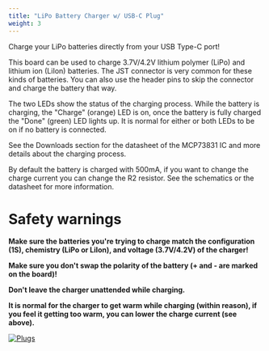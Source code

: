 ```yaml
---
title: "LiPo Battery Charger w/ USB-C Plug"
weight: 3
---
```


Charge your LiPo batteries directly from your USB Type-C port!

This board can be used to charge 3.7V/4.2V lithium polymer (LiPo) and lithium ion (LiIon) batteries. The JST connector is very common for these kinds of batteries. You can also use the header pins to skip the connector and charge the battery that way.

The two LEDs show the status of the charging process. While the battery is charging, the "Charge" (orange) LED is on, once the battery is fully charged the "Done" (green) LED lights up. It is normal for either or both LEDs to be on if no battery is connected.

See the Downloads section for the datasheet of the MCP73831 IC and more details about the charging process.

By default the battery is charged with 500mA, if you want to change the charge current you can change the R2 resistor. See the schematics or the datasheet for more information.

# Safety warnings

**Make sure the batteries you're trying to charge match the configuration (1S), chemistry (LiPo or LiIon), and voltage (3.7V/4.2V) of the charger!**

**Make sure you don't swap the polarity of the battery (+ and - are marked on the board)!**

**Don't leave the charger unattended while charging.**

**It is normal for the charger to get warm while charging (within reason), if you feel it getting too warm, you can lower the charge current (see above).**

<div class="container">

[![Plugs](/docs/usb-c-lipo/perspective.jpg)](/docs/usb-c-lipo/perspective.jpg)

</div>

